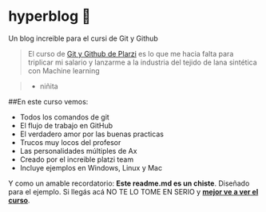 # hyperblog 💚
Un blog increible para el cursi de Git y Github

> El curso de [Git y Github de Plarzi](https://platzi.com/clases/1557-git-github/19977-readmemd-es-una-excelente-practica/ "Git y Github de Plarzi") es lo que me hacia falta para triplicar mi salario y lanzarme a la industria del tejido de lana sintética con Machine learning

> - niñita

##En este curso vemos:
* Todos los comandos de git
* El flujo de trabajo en GitHub
* El verdadero amor por las buenas practicas
* Trucos muy locos del profesor
* Las personalidades múltiples de Ax
* Creado por el increible platzi team
* Incluye ejemplos en Windows, Linux y Mac

Y como un amable recordatorio: **Este readme.md es un chiste**. Diseñado para el ejemplo. Si llegás acá NO TE LO TOME EN SERIO y [**mejor ve a ver el curso**](https://platzi.com/clases/1557-git-github/19977-readmemd-es-una-excelente-practica/ "mejor ve a ver el curs").